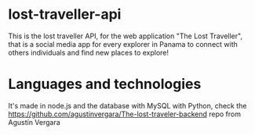 # lost-traveller-api
This is the lost traveller API, for the web application "The Lost Traveller", that is a social media app for every explorer in Panama to connect with others individuals and find new places to explore! 
# Languages and technologies
It's made in node.js and the database with MySQL with Python, check the https://github.com/agustinvergara/The-lost-traveler-backend repo from Agustín Vergara
